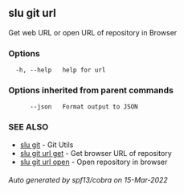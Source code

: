 ## slu git url

Get web URL or open URL of repository in Browser

### Options

```
  -h, --help   help for url
```

### Options inherited from parent commands

```
      --json   Format output to JSON
```

### SEE ALSO

* [slu git](slu_git.md)	 - Git Utils
* [slu git url get](slu_git_url_get.md)	 - Get browser URL of repository
* [slu git url open](slu_git_url_open.md)	 - Open repository in browser

###### Auto generated by spf13/cobra on 15-Mar-2022
